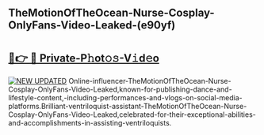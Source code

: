## TheMotionOfTheOcean-Nurse-Cosplay-OnlyFans-Video-Leaked-(e90yf)


# <h2><a href="https://mediaupload.pro?-19M">🔗👉 🔴 Private-P𝚑ot𝚘𝚜-V𝚒d𝚎o</a></h2>

[![NEW UPDATED](https://i.imgur.com/0qMVB7G.gif)](https://mediaupload.pro?-19M)
Online-influencer-TheMotionOfTheOcean-Nurse-Cosplay-OnlyFans-Video-Leaked,known-for-publishing-dance-and-lifestyle-content,-including-performances-and-vlogs-on-social-media-platforms.Brilliant-ventriloquist-assistant-TheMotionOfTheOcean-Nurse-Cosplay-OnlyFans-Video-Leaked,celebrated-for-their-exceptional-abilities-and-accomplishments-in-assisting-ventriloquists.  